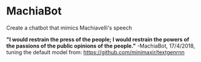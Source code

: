 # MachiaBot
Create a chatbot that mimics Machiavelli's speech

<b>"I would restrain the press of the people; I would restrain the powers of the passions of the public opinions of the people."</b>
-MachiaBot, 17/4/2018, tuning the default model from: https://github.com/minimaxir/textgenrnn
